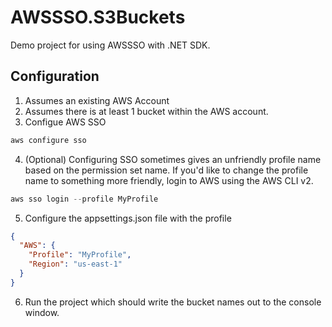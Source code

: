 # AWSSSO.S3Buckets

Demo project for using AWSSSO with .NET SDK.

## Configuration

1. Assumes an existing AWS Account
2. Assumes there is at least 1 bucket within the AWS account.
3. Configue AWS SSO

```powershell
aws configure sso
```

4. (Optional) Configuring SSO sometimes gives an unfriendly profile name based on the permission set name. If you'd like to change the profile name to something more friendly, login to AWS using the AWS CLI v2.

```powershell
aws sso login --profile MyProfile
```

5. Configure the appsettings.json file with the profile

```json
{
  "AWS": {
    "Profile": "MyProfile",
    "Region": "us-east-1"
  }
}
```

6. Run the project which should write the bucket names out to the console window.
